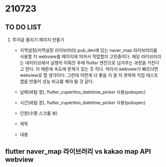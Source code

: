 # 210723
## TO DO LIST
1. 투어글 올리기 페이지 만들기
    - 지역설정(지역설정 라이브러리)
      pub_dev에 있는 naver_map 라이브러리를 사용할 지 webview를 페이지에 띄어서 작업할지 고민중이다.
      해당 라이브러리는 네이티브에서 실행이 이뤄진 후에 flutter 엔진으로 넘겨주는 과정을 거친다고 한다. 이 때문에 속도에 문제가 있는 듯 하다.
      따라서 webview가 빠르다면 webview로 할 생각이다.
      그런데 어떤게 더 좋을 지 알 지 못하여 직접 테스트 앱을 만들어 성능 비교를 해야 될 것 같다.

    - 날짜(바텀 창), flutter_cupertino_datetime_picker 사용(pubspec) 
    - 시간(바텀 창), flutter_cupertino_datetime_picker 사용(pubspec) 
    - 인원(수평 스크롤 뷰)
    - 제목
    - 내용

## flutter naver_map 라이브러리 vs kakao map API webview
